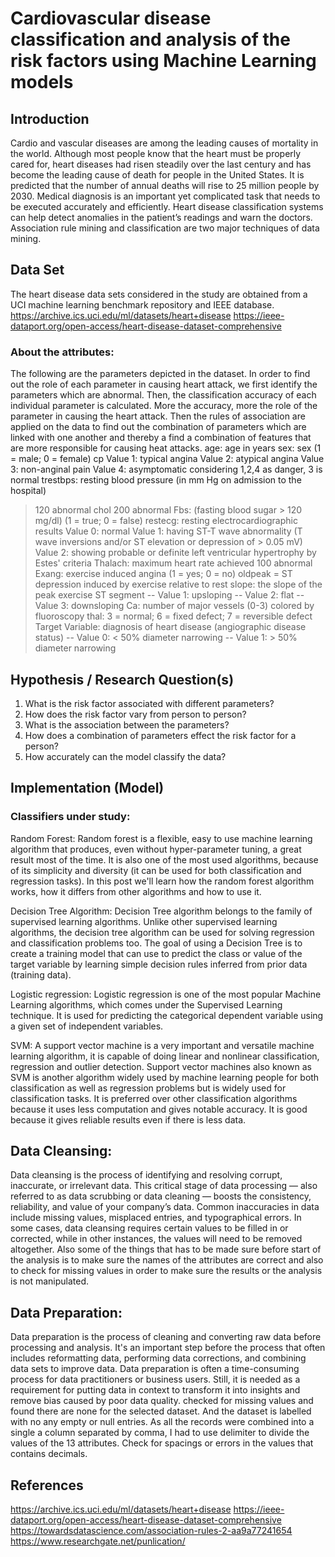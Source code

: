 # Cardiovascular disease classification and analysis of the risk factors using Machine Learning models


## Introduction

Cardio and vascular diseases are among the leading causes of mortality in the world. 
Although most people know that the heart must be properly cared for, heart diseases had risen steadily over the last century and has become the leading cause of death for people in the United States.
It is predicted that the number of annual deaths will rise to 25 million people by 2030. Medical diagnosis is an important yet complicated task that needs to be executed accurately and efficiently. 
Heart disease classification systems can help detect anomalies in the patient’s readings and warn the doctors. Association rule mining and classification are two major techniques of data mining.

## Data Set
The heart disease data sets considered in the study are obtained from a UCI machine learning benchmark repository and IEEE database.
https://archive.ics.uci.edu/ml/datasets/heart+disease
https://ieee-dataport.org/open-access/heart-disease-dataset-comprehensive
 
### About the attributes:
The following are the parameters depicted in the dataset. In order to find out the role of each parameter in causing heart attack, we first identify the parameters which are abnormal. Then, the classification accuracy of each individual parameter is calculated. More the accuracy, more the role of the parameter in causing the heart attack. Then the rules of association are applied on the data to find out the combination of parameters which are linked with one another and thereby a find a combination of features that are more responsible for causing heat attacks.
age: age in years
sex: sex (1 = male; 0 = female) 
cp
Value 1: typical angina
Value 2: atypical angina
Value 3: non-anginal pain
Value 4: asymptomatic
considering 1,2,4 as danger, 3 is normal
trestbps: resting blood pressure (in mm Hg on admission to the hospital)
>120 abnormal 
chol
 >200 abnormal
Fbs: (fasting blood sugar > 120 mg/dl) (1 = true; 0 = false)
restecg: resting electrocardiographic results
Value 0: normal
Value 1: having ST-T wave abnormality (T wave inversions and/or ST elevation or depression of > 0.05 mV)
Value 2: showing probable or definite left ventricular hypertrophy by Estes' criteria 
Thalach: maximum heart rate achieved
>100 abnormal
Exang: exercise induced angina (1 = yes; 0 = no)
oldpeak = ST depression induced by exercise relative to rest
slope: the slope of the peak exercise ST segment
-- Value 1: upsloping
-- Value 2: flat
-- Value 3: downsloping 
Ca: number of major vessels (0-3) colored by fluoroscopy
thal: 3 = normal; 6 = fixed defect; 7 = reversible defect
Target Variable: diagnosis of heart disease (angiographic disease status)
-- Value 0: < 50% diameter narrowing
-- Value 1: > 50% diameter narrowing 
 
 
 ## Hypothesis / Research Question(s)
1. 	What is the risk factor associated with different parameters?
2. 	How does the risk factor vary from person to person?
3. 	What is the association between the parameters?
4. 	How does a combination of parameters effect the risk factor for a person?
5. 	How accurately can the model classify the data?

## Implementation (Model)

### Classifiers under study:
Random Forest: Random forest is a flexible, easy to use machine learning algorithm that produces, even without hyper-parameter tuning, a great result most of the time. It is also one of the most used algorithms, because of its simplicity and diversity (it can be used for both classification and regression tasks). In this post we'll learn how the random forest algorithm works, how it differs from other algorithms and how to use it.

Decision Tree Algorithm:
Decision Tree algorithm belongs to the family of supervised learning algorithms. Unlike other supervised learning algorithms, the decision tree algorithm can be used for solving regression and classification problems too.
The goal of using a Decision Tree is to create a training model that can use to predict the class or value of the target variable by learning simple decision rules inferred from prior data (training data).

Logistic regression: Logistic regression is one of the most popular Machine Learning algorithms, which comes under the Supervised Learning technique. It is used for predicting the categorical dependent variable using a given set of independent variables.

SVM: A support vector machine is a very important and versatile machine learning algorithm, it is capable of doing linear and nonlinear classification, regression and outlier detection. Support vector machines also known as SVM is another algorithm widely used by machine learning people for both classification as well as regression problems but is widely used for classification tasks. It is preferred over other classification algorithms because it uses less computation and gives notable accuracy. It is good because it gives reliable results even if there is less data. 

## Data Cleansing: 
Data cleansing is the process of identifying and resolving corrupt, inaccurate, or irrelevant data. This critical stage of data processing — also referred to as data scrubbing or data cleaning — boosts the consistency, reliability, and value of your company’s data.
Common inaccuracies in data include missing values, misplaced entries, and typographical errors. In some cases, data cleansing requires certain values to be filled in or corrected, while in other instances, the values will need to be removed altogether.
Also some of the things that has to be made sure before start of the analysis is to make sure the names of the attributes are correct and also to check for missing values in order to make sure the results or the analysis is not manipulated.

## Data Preparation:
Data preparation is the process of cleaning and converting raw data before processing and analysis. It's an important step before the process that often includes reformatting data, performing data corrections, and combining data sets to improve data. Data preparation is often a time-consuming process for data practitioners or business users. Still, it is needed as a requirement for putting data in context to transform it into insights and remove bias caused by poor data quality.
checked for missing values and found there are none for the selected dataset. And the dataset is labelled with no any empty or null entries.
As all the records were combined into a single a column separated by comma, I had to use delimiter to divide the values of the 13 attributes.
Check for spacings or errors in the values that contains decimals.


## References
https://archive.ics.uci.edu/ml/datasets/heart+disease
https://ieee-dataport.org/open-access/heart-disease-dataset-comprehensive
https://towardsdatascience.com/association-rules-2-aa9a77241654
https://www.researchgate.net/punlication/



